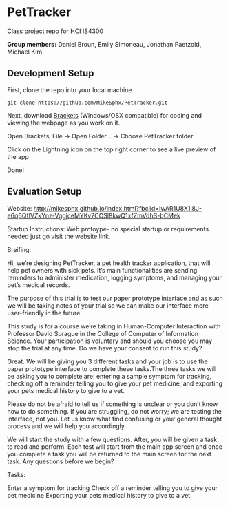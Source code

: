 # PetTracker
Class project repo for HCI IS4300

**Group members:** Daniel Broun, Emily Simoneau, Jonathan Paetzold, Michael Kim

## Development Setup

First, clone the repo into your local machine.

```
git clone https://github.com/MikeSphx/PetTracker.git
```

Next, download [Brackets](http://brackets.io/) (Windows/OSX compatible) for coding and viewing the webpage as you work on it.

Open Brackets, File -> Open Folder... -> Choose PetTracker folder

Click on the Lightning icon on the top right corner to see a live preview of the app

Done!



## Evaluation Setup

Website:
http://mikesphx.github.io/index.html?fbclid=IwAR1U8X1i8J-e6q6QflVZkYnz-VggjceMYKv7COSl8kwQ1xfZmVdhS-bCMek

Startup Instructions:
Web protoype- no special startup or requirements needed just go visit the website link.

Breifing:

Hi, we’re designing PetTracker, a pet health tracker application, that will help pet owners with sick pets. It’s main functionalities are sending reminders to administer medication, logging symptoms, and managing your pet’s medical records.

The purpose of this trial is to test our paper prototype interface and as such we will be taking notes of your trial so we can make our interface more user-friendly in the future.

This study is for a course we’re taking in Human-Computer Interaction with Professor David Sprague in the College of Computer of Information Science. Your participation is voluntary and should you choose you may stop the trial at any time. Do we have your consent to run this study?

Great. We will be giving you 3 different tasks and your job is to use the paper prototype interface to complete these tasks.The three tasks we will be asking you to complete are: entering a sample symptom for tracking, checking off a reminder telling you to give your pet medicine, and exporting your pets medical history to give to a vet.

Please do not be afraid to tell us if something is unclear or you don’t know how to do something. If you are struggling, do not worry; we are testing the interface, not you. Let us know what find confusing or your general thought process and we will help you accordingly.

We will start the study with a few questions. After, you will be given a task to read and perform. Each test will start from the main app screen and once you complete a task you will be returned to the main screen for the next task. Any questions before we begin?

Tasks:

Enter a symptom for tracking
Check off a reminder telling you to give your pet medicine
Exporting your pets medical history to give to a vet.



